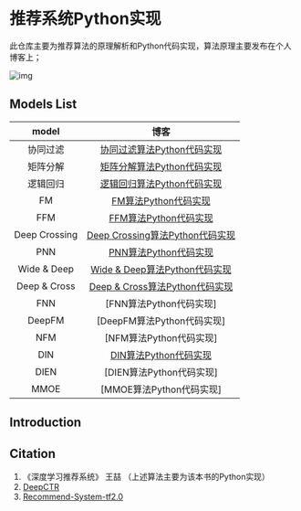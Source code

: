 # 推荐系统Python实现

此仓库主要为推荐算法的原理解析和Python代码实现，算法原理主要发布在个人博客上；

![img](https://camo.githubusercontent.com/ca384fc4673ca6f310fc9dc127e0014fc956490e8347fefd8e54bcc7a2229c29/68747470733a2f2f63646e2e6a7364656c6976722e6e65742f67682f6a632d4c65654875622f5265636f6d6d656e642d53797374656d2d7466322e30406d61737465722f696d6167652f2545362538452541382545382538442539302545372541452539372545362542332539352e706e67)

## Models List

|     model     |                             博客                             |
| :-----------: | :----------------------------------------------------------: |
|   协同过滤    | [协同过滤算法Python代码实现](https://hcyand.top/%E5%8D%8F%E5%90%8C%E8%BF%87%E6%BB%A4%E4%BB%A3%E7%A0%81%E5%AE%9E%E7%8E%B0) |
|   矩阵分解    | [矩阵分解算法Python代码实现](https://hcyand.top/%E7%9F%A9%E9%98%B5%E5%88%86%E8%A7%A3%E7%AE%97%E6%B3%95%E4%BB%A3%E7%A0%81%E5%AE%9E%E7%8E%B0) |
|   逻辑回归    | [逻辑回归算法Python代码实现](https://hcyand.top/%E9%80%BB%E8%BE%91%E5%9B%9E%E5%BD%92%E4%BB%A3%E7%A0%81%E5%AE%9E%E7%8E%B0) |
|      FM       | [FM算法Python代码实现](https://hcyand.top/fm%E7%AE%97%E6%B3%95%E4%BB%A3%E7%A0%81%E5%AE%9E%E7%8E%B0) |
|      FFM      | [FFM算法Python代码实现](https://hcyand.top/ffm%E7%AE%97%E6%B3%95%E4%BB%A3%E7%A0%81%E5%AE%9E%E7%8E%B0) |
| Deep Crossing | [Deep Crossing算法Python代码实现](https://hcyand.top/deep-crossing%E7%AE%97%E6%B3%95%E4%BB%A3%E7%A0%81%E5%AE%9E%E7%8E%B0) |
|      PNN      | [PNN算法Python代码实现](https://hcyand.top/pnn%E7%AE%97%E6%B3%95%E4%BB%A3%E7%A0%81%E5%AE%9E%E7%8E%B0) |
|  Wide & Deep  | [Wide & Deep算法Python代码实现](https://hcyand.top/wide-deep%E7%AE%97%E6%B3%95%E4%BB%A3%E7%A0%81%E5%AE%9E%E7%8E%B0) |
| Deep & Cross  | [Deep & Cross算法Python代码实现](https://hcyand.top/deep-cross%E7%AE%97%E6%B3%95%E4%BB%A3%E7%A0%81%E5%AE%9E%E7%8E%B0) |
|      FNN      |                   [FNN算法Python代码实现]                    |
|    DeepFM     |                  [DeepFM算法Python代码实现]                  |
|      NFM      |                   [NFM算法Python代码实现]                    |
|      DIN      | [DIN算法Python代码实现](https://hcyand.top/din%E7%AE%97%E6%B3%95%E4%BB%A3%E7%A0%81%E5%AE%9E%E7%8E%B0) |
|     DIEN      |                   [DIEN算法Python代码实现]                   |
|     MMOE      |                   [MMOE算法Python代码实现]                   |

## Introduction

## Citation

1. 《深度学习推荐系统》  王喆  （上述算法主要为该本书的Python实现）
2.  [DeepCTR](https://github.com/shenweichen/DeepCTR)
3.  [Recommend-System-tf2.0](https://github.com/jc-LeeHub/Recommend-System-tf2.0)